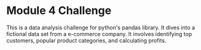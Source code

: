 # Module 4 Challenge

This is a data analysis challenge for python's pandas library. It dives into a fictional data set from a e-commerce company. It involves identifying top customers, popular product categories, and calculating profits.